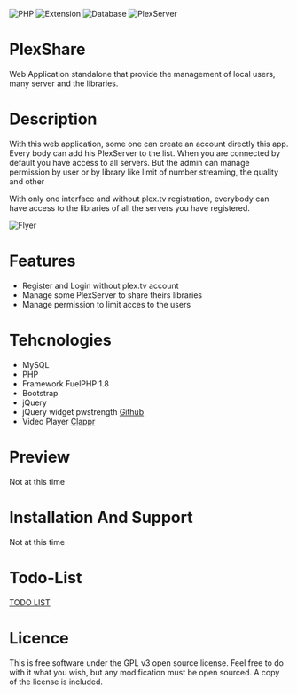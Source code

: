 ![PHP](https://img.shields.io/badge/PHP->=_5.6-738bd7.svg?style=flat-square)
![Extension](https://img.shields.io/badge/Needed-Curl-blue.svg?style=flat-square)
![Database](https://img.shields.io/badge/Needed-MySQL-blue.svg?style=flat-square)
![PlexServer](https://img.shields.io/badge/Needed-PlexServer-blue.svg?style=flat-square)

# PlexShare
Web Application standalone that provide the management of local users, many server and the libraries.

# Description
With this web application, some one can create an account directly this app.
Every body can add his PlexServer to the list.
When you are connected by default you have access to all servers.
But the admin can manage permission by user or by library like limit of number streaming, the quality and other

With only one interface and without plex.tv registration, everybody can have access to the libraries of all the servers you have registered.

![Flyer](https://i.imgur.com/TxMPjKm.png)

# Features
- Register and Login without plex.tv account
- Manage some PlexServer to share theirs libraries
- Manage permission to limit acces to the users

# Tehcnologies
- MySQL
- PHP
- Framework FuelPHP 1.8
- Bootstrap
- jQuery
- jQuery widget pwstrength [Github](https://github.com/ablanco/jquery.pwstrength.bootstrap)
- Video Player [Clappr](https://github.com/clappr/clappr) 

# Preview
Not at this time

# Installation And Support
Not at this time

# Todo-List
[TODO LIST](https://github.com/Chewbaka69/PlexShare/blob/master/TODO_LIST.md)

# Licence
This is free software under the GPL v3 open source license. Feel free to do with it what you wish, but any modification must be open sourced. A copy of the license is included.

